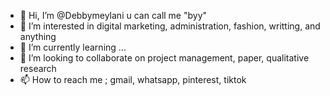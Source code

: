 - 👋 Hi, I’m @Debbymeylani u can call me "byy"
- 👀 I’m interested in digital marketing, administration, fashion, writting, and anything
- 🌱 I’m currently learning ...
- 💞️ I’m looking to collaborate on project management, paper, qualitative research 
- 📫 How to reach me ; gmail, whatsapp, pinterest, tiktok

<!---
Debbymeylani/Debbymeylani is a ✨ special ✨ repository because its `README.md` (this file) appears on your GitHub profile.
You can click the Preview link to take a look at your changes.
--->
